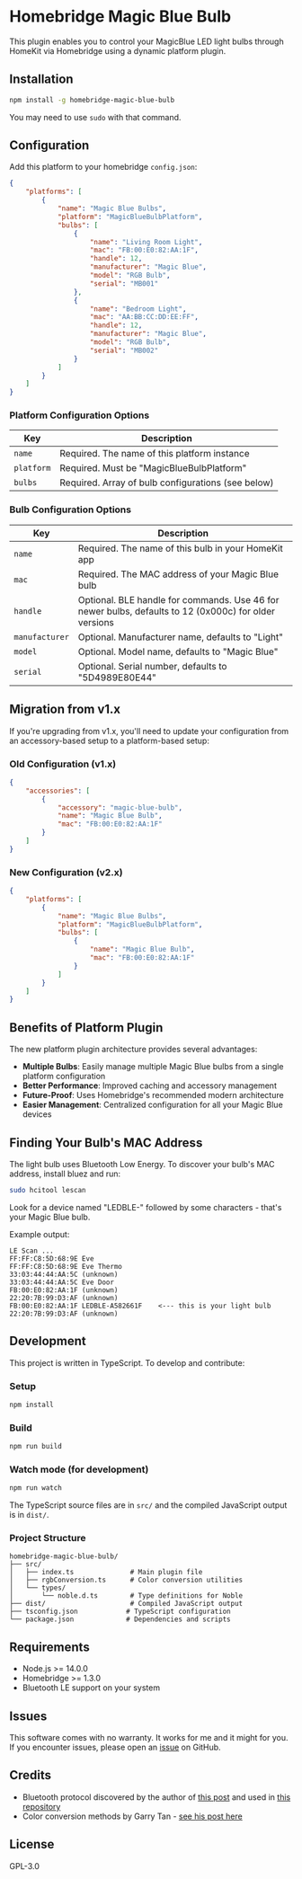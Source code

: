 # Homebridge Magic Blue Bulb

This plugin enables you to control your MagicBlue LED light bulbs through HomeKit via Homebridge using a dynamic platform plugin.

## Installation

```bash
npm install -g homebridge-magic-blue-bulb
```

You may need to use `sudo` with that command.

## Configuration

Add this platform to your homebridge `config.json`:

```json
{
    "platforms": [
        {
            "name": "Magic Blue Bulbs",
            "platform": "MagicBlueBulbPlatform",
            "bulbs": [
                {
                    "name": "Living Room Light",
                    "mac": "FB:00:E0:82:AA:1F",
                    "handle": 12,
                    "manufacturer": "Magic Blue",
                    "model": "RGB Bulb",
                    "serial": "MB001"
                },
                {
                    "name": "Bedroom Light",
                    "mac": "AA:BB:CC:DD:EE:FF",
                    "handle": 12,
                    "manufacturer": "Magic Blue",
                    "model": "RGB Bulb",
                    "serial": "MB002"
                }
            ]
        }
    ]
}
```

### Platform Configuration Options

| Key        | Description                                        |
| ---------- | -------------------------------------------------- |
| `name`     | Required. The name of this platform instance       |
| `platform` | Required. Must be "MagicBlueBulbPlatform"          |
| `bulbs`    | Required. Array of bulb configurations (see below) |

### Bulb Configuration Options

| Key            | Description                                                                                           |
| -------------- | ----------------------------------------------------------------------------------------------------- |
| `name`         | Required. The name of this bulb in your HomeKit app                                                   |
| `mac`          | Required. The MAC address of your Magic Blue bulb                                                     |
| `handle`       | Optional. BLE handle for commands. Use 46 for newer bulbs, defaults to 12 (0x000c) for older versions |
| `manufacturer` | Optional. Manufacturer name, defaults to "Light"                                                      |
| `model`        | Optional. Model name, defaults to "Magic Blue"                                                        |
| `serial`       | Optional. Serial number, defaults to "5D4989E80E44"                                                   |

## Migration from v1.x

If you're upgrading from v1.x, you'll need to update your configuration from an accessory-based setup to a platform-based setup:

### Old Configuration (v1.x)

```json
{
    "accessories": [
        {
            "accessory": "magic-blue-bulb",
            "name": "Magic Blue Bulb",
            "mac": "FB:00:E0:82:AA:1F"
        }
    ]
}
```

### New Configuration (v2.x)

```json
{
    "platforms": [
        {
            "name": "Magic Blue Bulbs",
            "platform": "MagicBlueBulbPlatform",
            "bulbs": [
                {
                    "name": "Magic Blue Bulb",
                    "mac": "FB:00:E0:82:AA:1F"
                }
            ]
        }
    ]
}
```

## Benefits of Platform Plugin

The new platform plugin architecture provides several advantages:

-   **Multiple Bulbs**: Easily manage multiple Magic Blue bulbs from a single platform configuration
-   **Better Performance**: Improved caching and accessory management
-   **Future-Proof**: Uses Homebridge's recommended modern architecture
-   **Easier Management**: Centralized configuration for all your Magic Blue devices

## Finding Your Bulb's MAC Address

The light bulb uses Bluetooth Low Energy. To discover your bulb's MAC address, install bluez and run:

```bash
sudo hcitool lescan
```

Look for a device named "LEDBLE-" followed by some characters - that's your Magic Blue bulb.

Example output:

```
LE Scan ...
FF:FF:C8:5D:68:9E Eve
FF:FF:C8:5D:68:9E Eve Thermo
33:03:44:44:AA:5C (unknown)
33:03:44:44:AA:5C Eve Door
FB:00:E0:82:AA:1F (unknown)
22:20:7B:99:D3:AF (unknown)
FB:00:E0:82:AA:1F LEDBLE-A582661F    <--- this is your light bulb
22:20:7B:99:D3:AF (unknown)
```

## Development

This project is written in TypeScript. To develop and contribute:

### Setup

```bash
npm install
```

### Build

```bash
npm run build
```

### Watch mode (for development)

```bash
npm run watch
```

The TypeScript source files are in `src/` and the compiled JavaScript output is in `dist/`.

### Project Structure

```
homebridge-magic-blue-bulb/
├── src/
│   ├── index.ts              # Main plugin file
│   ├── rgbConversion.ts      # Color conversion utilities
│   └── types/
│       └── noble.d.ts        # Type definitions for Noble
├── dist/                     # Compiled JavaScript output
├── tsconfig.json            # TypeScript configuration
└── package.json             # Dependencies and scripts
```

## Requirements

-   Node.js >= 14.0.0
-   Homebridge >= 1.3.0
-   Bluetooth LE support on your system

## Issues

This software comes with no warranty. It works for me and it might for you. If you encounter issues, please open an [issue](https://github.com/lucavb/homebridge-magic-blue-bulb/issues/new) on GitHub.

## Credits

-   Bluetooth protocol discovered by the author of [this post](https://bene.tweakblogs.net/blog/12447/connect-a-bluetooth-lightbulb-to-philips-hue) and used in [this repository](https://github.com/b0tting/magicbluehue)
-   Color conversion methods by Garry Tan - [see his post here](http://axonflux.com/handy-rgb-to-hsl-and-rgb-to-hsv-color-model-c)

## License

GPL-3.0
